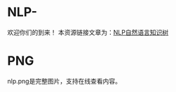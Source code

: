 # NLP-
欢迎你们的到来！
本资源链接文章为：[NLP自然语言知识树](https://mp.weixin.qq.com/s?__biz=MzUzMjk3MTIwMQ==&mid=2247483653&idx=1&sn=9c54a9db1674cbee03fe82e7fb87e7ac&chksm=faaa6aabcddde3bd505dc1cd364161e9b72d5770aa435fb8841024884e6a847e78e73f4c0f19&mpshare=1&scene=1&srcid=1017NT0ScPlwhtjB8IyA4Y89#rd)
# PNG
nlp.png是完整图片，支持在线查看内容。
